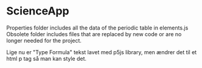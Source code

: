 # ScienceApp

Properties folder includes all the data of the periodic table in elements.js
Obsolete folder includes files that are replaced by new code or are no longer needed for the project.

Lige nu er "Type Formula" tekst lavet med p5js library, men ændrer det til et html p tag så man kan style det.
